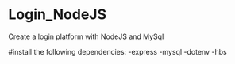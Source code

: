 # Login_NodeJS
Create a login platform with NodeJS and MySql

#install the following dependencies:
    -express
    -mysql
    -dotenv
    -hbs